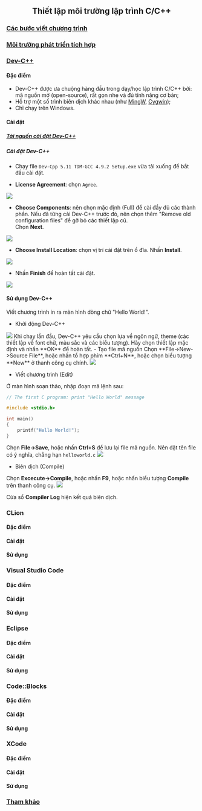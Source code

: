 <h2 align="center"> 
Thiết lập môi trường lập trình C/C++
</h2>

### [Các bước viết chương trình](#programmingsteps)
### [Môi trường phát triển tích hợp](#ides)

### [Dev-C++](https://www.bloodshed.net/)
#### Đặc điểm
- Dev-C++ được ưa chuộng hàng đầu trong dạy/học lập trình C/C++ bởi: mã nguồn mở (open-source), rất gọn nhẹ và đủ tính năng cơ bản;
- Hỗ trợ một số trình biên dịch khác nhau (như [MingW](https://www.mingw-w64.org/), [Cygwin](http://cygwin.com/));
- Chỉ chạy trên Windows.
#### Cài đặt
##### [Tải nguồn cài đặt Dev-C++](https://sourceforge.net/projects/orwelldevcpp/files/latest/download)
##### Cài đặt Dev-C++
- Chạy file `Dev-Cpp 5.11 TDM-GCC 4.9.2 Setup.exe` vừa tải xuống để bắt đầu cài đặt.

- **License Agreement**: chọn `Agree`.
<img src="figs/devcpp-install-01.PNG">

- **Choose Components**: nên chọn mặc định (Full) để cài đầy đủ các thành phần. Nếu đã từng cài Dev-C++ trước đó, nên chọn thêm "Remove old configuration files" để gỡ bỏ các thiết lập cũ.<br>
Chọn **Next**.
<img src="figs/devcpp-install-02.PNG">

- **Choose Install Location**: chọn vị trí cài đặt trên ổ đĩa. 
Nhấn **Install**.
<img src="figs/devcpp-install-03.PNG">

- Nhấn **Finish** để hoàn tất cài đặt.
<img src="figs/devcpp-install-04.PNG">

#### Sử dụng Dev-C++
Viết chương trình in ra màn hình dòng chữ "Hello World!".
- Khởi động Dev-C++
<img src="figs/devcpp-install-05.PNG">
Khi chạy lần đầu, Dev-C++ yêu cầu chọn lựa về ngôn ngữ, theme (các thiết lập về font chữ, màu sắc và các biểu tượng). Hãy chọn thiết lập mặc định và nhấn **OK** để hoàn tất.
- Tạo file mã nguồn 
Chọn **File->New->Source File**, hoặc nhấn tổ hợp phím **Ctrl+N**, hoặc chọn biểu tượng **New** ở thanh công cụ chính.
<img src="figs/devcpp-install-06.PNG">

- Viết chương trình (Edit)

Ở màn hình soạn thảo, nhập đoạn mã lệnh sau:
```c
// The first C program: print "Hello World" message

#include <stdio.h>

int main()
{
	printf("Hello World!");
}
```
Chọn **File->Save**, hoặc nhấn **Ctrl+S** để lưu lại file mã nguồn. Nên đặt tên file có ý nghĩa, chẳng hạn `helloworld.c`
<img src="figs/devcpp-install-08.PNG">

- Biên dịch (Compile)

Chọn **Excecute->Compile**, hoặc nhấn **F9**, hoặc nhấn biểu tượng **Compile** trên thanh công cụ.
<img src="figs/devcpp-install-09.PNG">

Cửa sổ **Compiler Log** hiện kết quả biên dịch.


### CLion
#### Đặc điểm
#### Cài đặt
#### Sử dụng

### Visual Studio Code
#### Đặc điểm
#### Cài đặt
#### Sử dụng

### Eclipse
#### Đặc điểm
#### Cài đặt
#### Sử dụng

### Code::Blocks
#### Đặc điểm
#### Cài đặt
#### Sử dụng

### XCode
#### Đặc điểm
#### Cài đặt
#### Sử dụng


### [Tham khảo](References.md)
